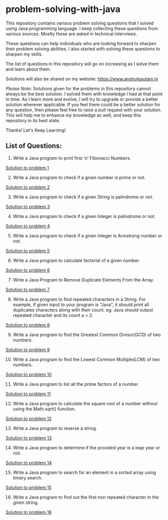 # problem-solving-with-java

This repository contains various problem solving questions that I solved using Java programming language. I keep collecting these questions from various sources.
Mostly these are asked in technical interviews.

These questions can help individuals who are looking forward to sharpen their problem solving abilities. I also started with solving these questions to sharpen my skills.

The list of questions in this repository will go on increasing as I solve them and learn about them.

Solutions will also be shared on my website: https://www.anshulgautam.in

_Please Note_: Solutions given for the problems in this repository cannot always be the best solution. I solved them with knowledge I had at that point in time. As I learn more and evolve, I will try to upgrade or provide a better solution wherever applicable. If you feel there could be a better solution for any question, then please feel free to raise a pull request with your solution. This will help me to enhance my knowledge as well, and keep this repository in its best state.

Thanks! Let's Keep Learning!

## List of Questions:

1. Write a Java program to print first ‘n’ Fibonacci Numbers.

[Solution to problem 1](https://www.anshulgautam.in/blog/problem-solving-fibonacci-numbers/)

2. Write a Java program to check if a given number is prime or not.

[Solution to problem 2](https://www.anshulgautam.in/blog/problem-solving-prime-numbers/)

3. Write a Java program to check if a given String is palindrome or not.

[Solution to problem 3](https://www.anshulgautam.in/blog/problem-solving-palindrome-numbers/)

4. Write a Java program to check if a given Integer is palindrome or not.

[Solution to problem 4](https://www.anshulgautam.in/blog/problem-solving-palindrome-integers/)

5. Write a Java program to check if a given Integer is Armstrong number or not.

[Solution to problem 5](https://www.anshulgautam.in/blog/problem-solving-armstrong-numbers/)

6. Write a Java program to calculate factorial of a given number.

[Solution to problem 6](https://www.anshulgautam.in/blog/problem-solving-factorial-of-a-number/)

7. Write a Java Program to Remove Duplicate Elements From the Array.

[Solution to problem 7](https://www.anshulgautam.in/blog/problem-solving-remove-duplicate-elements-in-array/)

8. Write a Java program to find repeated characters in a String. For example, if given input to your program is "Java", it should print all duplicates characters along with their count. eg: Java should output repeated character and its count a = 2.

[Solution to problem 8](https://www.anshulgautam.in/blog/problem-solving-repeated-characters-in-a-string/)

9. Write a Java program to find the Greatest Common Divisor(GCD) of two numbers.

[Solution to problem 9](https://www.anshulgautam.in/blog/problem-solving-gcd-of-two-numbers/)

10. Write a Java program to find the Lowest Common Multiple(LCM) of two numbers.

[Solution to problem 10](https://www.anshulgautam.in/blog/problem-solving-lcm-of-two-numbers/)

11. Write a Java program to list all the prime factors of a number.

[Solution to problem 11](https://www.anshulgautam.in/blog/problem-solving-prime-factors/)

12. Write a Java program to calculate the square root of a number without using the Math.sqrt() function.

[Solution to problem 12](https://github.com/anshulgammy/problem-solving-with-java/blob/main/src/com/utopian/nerd/problem/solving/Problem_12.java)

13. Write a Java program to reverse a string.

[Solution to problem 13](https://github.com/anshulgammy/problem-solving-with-java/blob/main/src/com/utopian/nerd/problem/solving/Problem_13.java)

14. Write a Java program to determine if the provided year is a leap year or not.

[Solution to problem 14](https://github.com/anshulgammy/problem-solving-with-java/blob/main/src/com/utopian/nerd/problem/solving/Problem_14.java)

15. Write a Java program to search for an element in a sorted array using binary search.

[Solution to problem 15](https://github.com/anshulgammy/problem-solving-with-java/blob/main/src/com/utopian/nerd/problem/solving/Problem_15.java)

16. Write a Java program to find out the first non repeated character in the given string.

[Solution to problem 16](https://github.com/anshulgammy/problem-solving-with-java/blob/main/src/com/utopian/nerd/problem/solving/Problem_16.java)